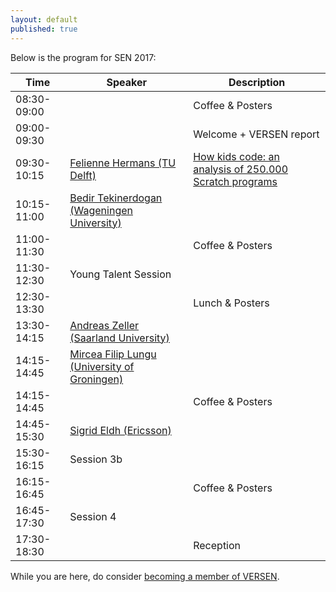 ```yaml
---
layout: default
published: true
---
```


Below is the program for SEN 2017:

| Time | Speaker | Description |
|----- | ------  | ---------- |
| 08:30-09:00 |  |  Coffee & Posters |
| 09:00-09:30 |  |  Welcome + VERSEN report |
| 09:30-10:15 | [ Felienne Hermans (TU Delft) ](./hermans) | [How kids code: an analysis of 250.000 Scratch programs](./hermans) |
| 10:15-11:00 | [ Bedir Tekinerdogan (Wageningen University) ](./tekinerdogan) | |
| 11:00-11:30 |  |  Coffee & Posters | 
| 11:30-12:30 |  Young Talent Session |  | 
| 12:30-13:30 |  |  Lunch & Posters |
| 13:30-14:15 | [ Andreas Zeller (Saarland University) ](./zeller) |  | 
| 14:15-14:45 | [ Mircea Filip Lungu (University of Groningen) ](./lungu) |  |
| 14:15-14:45 |  |  Coffee & Posters |
| 14:45-15:30 | [ Sigrid Eldh (Ericsson) ](./eldh) |  |
| 15:30-16:15 |  Session 3b	|  |
| 16:15-16:45 |  |  Coffee & Posters |
| 16:45-17:30 |  Session 4	|  |
| 17:30-18:30 | 	|  Reception |


While you are here, do consider [becoming a member of VERSEN](http://www.versen.nl/register).
